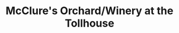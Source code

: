 ---
title: "McClure's Orchard/Winery at the Tollhouse"
url: /peru/mcclures-orchard-winery-at-the-tollhouse/
shop: gift
---